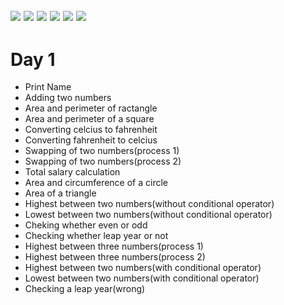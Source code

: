 ![](https://img.shields.io/badge/git-fff7f8?colorA=faf0f0&colorB=db4823&style=for-the-badge&logo=git)
![](https://img.shields.io/badge/github-fff7f8?colorA=080808&colorB=8a8a8a&style=for-the-badge&logo=github)
![](https://img.shields.io/badge/for-you-099450?colorA=80bf69&colorB=099450&style=for-the-badge)
![](https://img.shields.io/badge/check_it-out-bee5ed?colorA=37b6bd&colorB=3c9bb5&style=for-the-badge)
![](https://img.shields.io/badge/made_with-C-bee5ed?colorA=f5d72f&colorB=ffa526&style=for-the-badge)
![](https://img.shields.io/badge/visual_studio_code-1.47.3-181717?colorA=eb4646&colorB=b52d2d&style=for-the-badge&logo=visual-studio-code)
---
# Day 1
   * Print Name
   * Adding two numbers
   * Area and perimeter of ractangle
   * Area and perimeter of a square
   * Converting celcius to fahrenheit
   * Converting fahrenheit to celcius
   * Swapping of two numbers(process 1)
   * Swapping of two numbers(process 2)
   * Total salary calculation
   * Area and circumference of a circle
   * Area of a triangle
   * Highest between two numbers(without conditional operator)
   * Lowest between two numbers(without conditional operator)
   * Cheking whether even or odd
   * Checking whether leap year or not
   * Highest between three numbers(process 1)
   * Highest between three numbers(process 2)
   * Highest between two numbers(with conditional operator)
   * Lowest between two numbers(with conditional operator)
   * Checking a leap year(wrong)
